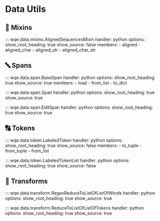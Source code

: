 # Data Utils

## 🔀 Mixins

::: wqe.data.mixins.AlignedSequencesMixin
    handler: python
    options:
      show_root_heading: true
      show_source: false
      members:
      - aligned
      - aligned_char
      - aligned_str
      - aligned_char_str

## 🔤 Spans

::: wqe.data.span.BaseSpan
    handler: python
    options:
      show_root_heading: true
      show_source: true
      members:
      - load
      - from_list
      - to_dict

::: wqe.data.span.Span
    handler: python
    options:
      show_root_heading: true
      show_source: true

::: wqe.data.span.EditSpan
    handler: python
    options:
      show_root_heading: true
      show_source: true

## 🔠 Tokens

::: wqe.data.token.LabeledToken
    handler: python
    options:
      show_root_heading: true
      show_source: false
      members:
      - to_tuple
      - from_tuple
      - from_list

::: wqe.data.token.LabeledTokenList
    handler: python
    options:
      show_root_heading: true
      show_source: false

## 🔄 Transforms

::: wqe.data.transform.RegexReduceToListOfListOfWords
    handler: python
    options:
      show_root_heading: true
      show_source: true

::: wqe.data.transform.ReduceToListOfListOfTokens
    handler: python
    options:
      show_root_heading: true
      show_source: true

